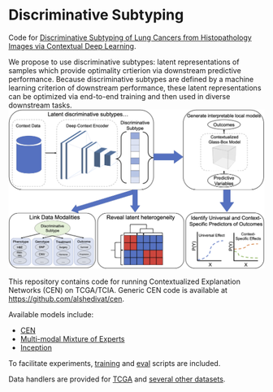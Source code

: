 # Discriminative Subtyping
Code for [Discriminative Subtyping of Lung Cancers from Histopathology Images via Contextual Deep Learning](https://www.medrxiv.org/content/10.1101/2020.06.25.20140053v2).

We propose to use discriminative subtypes: latent representations of samples which provide optimality crtierion via downstream predictive performance. Because discriminative subtypes are defined by a machine learning criterion of downstream performance, these latent representations can be optimized via end-to-end training and then used in diverse downstream tasks.
![Preview](./graphical_abstract.png)

This repository contains code for running Contextualized Explanation Networks (CEN) on TCGA/TCIA. 
Generic CEN code is available at https://github.com/alshedivat/cen.

Available models include:
- [CEN](https://github.com/blengerich/discriminative-subtyping/blob/main/cen/models/cen.py)
- [Multi-modal Mixture of Experts](https://github.com/blengerich/discriminative-subtyping/blob/main/cen/models/moe.py)
- [Inception](https://github.com/blengerich/discriminative-subtyping/blob/main/cen/networks/inceptionv3.py)

To facilitate experiments, [training](https://github.com/blengerich/discriminative-subtyping/blob/main/cen/experiment/train.py) and [eval](https://github.com/blengerich/discriminative-subtyping/blob/main/cen/experiment/eval.py) scripts are included.

Data handlers are provided for [TCGA](https://github.com/blengerich/discriminative-subtyping/blob/main/cen/data/tcga_v2.py) and [several other datasets](https://github.com/blengerich/discriminative-subtyping/tree/main/cen/data).
